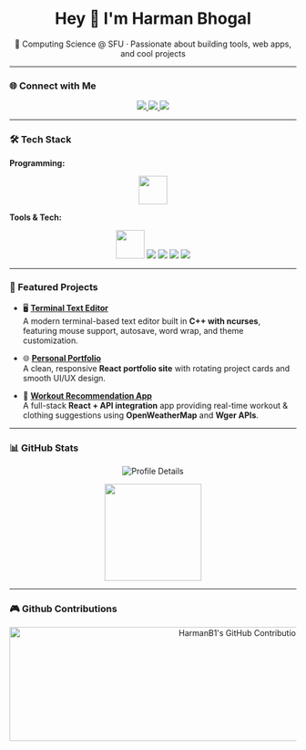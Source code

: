 <h1 align="center">Hey 👋 I'm Harman Bhogal</h1>

<p align="center">
  🚀 Computing Science @ SFU · Passionate about building tools, web apps, and cool projects  
</p>

---

### 🌐 Connect with Me

<div align="center">
  <a href="https://www.linkedin.com/in/harman-bhogal-b2b532350">
    <img src="https://img.shields.io/badge/LinkedIn-0077B5?logo=linkedin&logoColor=white&style=for-the-badge" />
  </a>
  <a href="mailto:bhogalharman7@gmail.com">
    <img src="https://img.shields.io/badge/Email-D14836?logo=gmail&logoColor=white&style=for-the-badge" />
  </a>
  <a href="https://harmanb1.github.io">
    <img src="https://img.shields.io/badge/Portfolio-000000?logo=vercel&logoColor=white&style=for-the-badge" />
  </a>
</div>

---

### 🛠️ Tech Stack

**Programming:**  
<div align="center">
  <img src="https://skillicons.dev/icons?i=c,cpp,py,js,react,html,css,sql" height="50" />
</div>

**Tools & Tech:**  
<div align="center">
  <img src="https://skillicons.dev/icons?i=git,npm,markdown" height="50" />
  <img src="https://img.shields.io/badge/CLI-black?style=for-the-badge&logo=gnu-bash&logoColor=white" />
  <img src="https://img.shields.io/badge/REST%20APIs-02569B?style=for-the-badge&logo=postman&logoColor=white" />
  <img src="https://img.shields.io/badge/JSON-000000?style=for-the-badge&logo=json&logoColor=white" />
  <img src="https://img.shields.io/badge/Agile-2496ED?style=for-the-badge&logo=scrumalliance&logoColor=white" />
</div>

---

### 🌟 Featured Projects

- 🖥️ [**Terminal Text Editor**](https://github.com/HarmanB1/Editor)  
  A modern terminal-based text editor built in **C++ with ncurses**, featuring mouse support, autosave, word wrap, and theme customization.

- 🌐 [**Personal Portfolio**](https://harmanb1.github.io)  
  A clean, responsive **React portfolio site** with rotating project cards and smooth UI/UX design.

- 💪 [**Workout Recommendation App**](https://www.gitfit.works/)  
  A full-stack **React + API integration** app providing real-time workout & clothing suggestions using **OpenWeatherMap** and **Wger APIs**.

---

### 📊 GitHub Stats
<div align="center">


![Profile Details](http://github-profile-summary-cards.vercel.app/api/cards/profile-details?username=HarmanB1&theme=tokyonight)


  <img src="https://github-readme-stats.vercel.app/api/top-langs/?username=HarmanB1&layout=compact&theme=tokyonight&hide=makefile,cmake" height="170" />
</div>


---

### 🎮 Github Contributions


<p align="center">
  <img src="https://ghchart.rshah.org/HarmanB1" alt="HarmanB1's GitHub Contributions" width="800" height="200">
</p>



